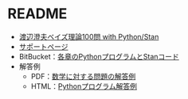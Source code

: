 # README

- [渡辺澄夫ベイズ理論100問 with Python/Stan](https://www.kyoritsu-pub.co.jp/book/b10084053.html)
- [サポートページ](https://bayesnet.org/books_jp/?page_id=789)
- BitBucket：[各章のPythonプログラムとStanコード](https://bitbucket.org/prof-joe/watanabe_python/src/master/)
- 解答例
  - PDF：[数学に対する問題の解答例](https://bayesnet.org/books_jp/wp-content/uploads/2024/08/渡辺澄夫ベイズ理論100問解答例_数理_-6.pdf)
  - HTML：[Pythonプログラム解答例](https://bayesnet.org/books_jp/watanabe-r.html)

